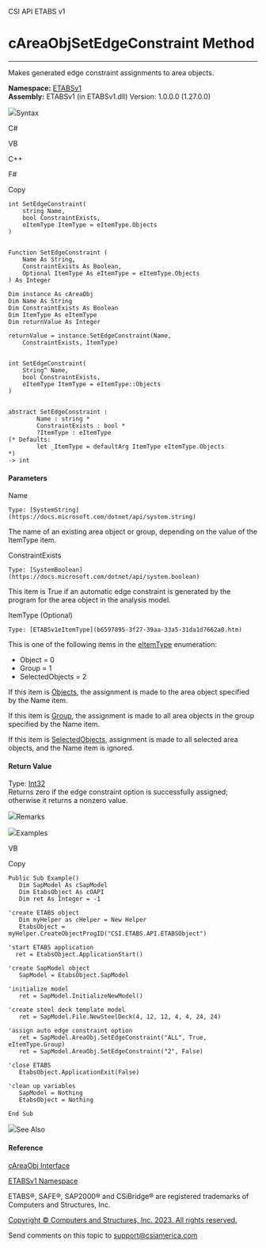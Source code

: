 ﻿

CSI API ETABS v1

# cAreaObjSetEdgeConstraint Method  
  
---  
  
Makes generated edge constraint assignments to area objects.

**Namespace:** [ETABSv1](2780f1b8-2033-5289-2298-1cdb2a7508d9.htm)  
**Assembly:** ETABSv1 (in ETABSv1.dll) Version: 1.0.0.0 (1.27.0.0)

![](../icons/SectionExpanded.png)Syntax

C#

VB

C++

F#

Copy

    
    
    int SetEdgeConstraint(
    	string Name,
    	bool ConstraintExists,
    	eItemType ItemType = eItemType.Objects
    )
    
    
    Function SetEdgeConstraint ( 
    	Name As String,
    	ConstraintExists As Boolean,
    	Optional ItemType As eItemType = eItemType.Objects
    ) As Integer
    
    Dim instance As cAreaObj
    Dim Name As String
    Dim ConstraintExists As Boolean
    Dim ItemType As eItemType
    Dim returnValue As Integer
    
    returnValue = instance.SetEdgeConstraint(Name, 
    	ConstraintExists, ItemType)
    
    
    int SetEdgeConstraint(
    	String^ Name, 
    	bool ConstraintExists, 
    	eItemType ItemType = eItemType::Objects
    )
    
    
    abstract SetEdgeConstraint : 
            Name : string * 
            ConstraintExists : bool * 
            ?ItemType : eItemType 
    (* Defaults:
            let _ItemType = defaultArg ItemType eItemType.Objects
    *)
    -> int 
    

#### Parameters

Name

    Type: [SystemString](https://docs.microsoft.com/dotnet/api/system.string)  
The name of an existing area object or group, depending on the value of the
ItemType item.

ConstraintExists

    Type: [SystemBoolean](https://docs.microsoft.com/dotnet/api/system.boolean)  
This item is True if an automatic edge constraint is generated by the program
for the area object in the analysis model.

ItemType (Optional)

    Type: [ETABSv1eItemType](b6597895-3f27-39aa-33a5-31da1d7662a0.htm)  
This is one of the following items in the
[eItemType](b6597895-3f27-39aa-33a5-31da1d7662a0.htm) enumeration:

  * Object = 0
  * Group = 1
  * SelectedObjects = 2

If this item is [Objects](b6597895-3f27-39aa-33a5-31da1d7662a0.htm), the
assignment is made to the area object specified by the Name item.

If this item is [Group](b6597895-3f27-39aa-33a5-31da1d7662a0.htm), the
assignment is made to all area objects in the group specified by the Name
item.

If this item is [SelectedObjects](b6597895-3f27-39aa-33a5-31da1d7662a0.htm),
assignment is made to all selected area objects, and the Name item is ignored.

#### Return Value

Type: [Int32](https://docs.microsoft.com/dotnet/api/system.int32)  
Returns zero if the edge constraint option is successfully assigned; otherwise
it returns a nonzero value.

![](../icons/SectionExpanded.png)Remarks

![](../icons/SectionExpanded.png)Examples

VB

Copy

    
    
    Public Sub Example()
       Dim SapModel As cSapModel
       Dim EtabsObject As cOAPI
       Dim ret As Integer = -1
    
    'create ETABS object
       Dim myHelper as cHelper = New Helper
       EtabsObject = myHelper.CreateObjectProgID("CSI.ETABS.API.ETABSObject")
    
    'start ETABS application
      ret = EtabsObject.ApplicationStart()
    
    'create SapModel object
       SapModel = EtabsObject.SapModel
    
    'initialize model
       ret = SapModel.InitializeNewModel()
    
    'create steel deck template model
       ret = SapModel.File.NewSteelDeck(4, 12, 12, 4, 4, 24, 24)
    
    'assign auto edge constraint option
       ret = SapModel.AreaObj.SetEdgeConstraint("ALL", True, eItemType.Group)
       ret = SapModel.AreaObj.SetEdgeConstraint("2", False)
    
    'close ETABS
       EtabsObject.ApplicationExit(False)
    
    'clean up variables
       SapModel = Nothing
       EtabsObject = Nothing
    
    End Sub

![](../icons/SectionExpanded.png)See Also

#### Reference

[cAreaObj Interface](2cda9b42-232e-6821-8caa-dc87fd84fed0.htm)

[ETABSv1 Namespace](2780f1b8-2033-5289-2298-1cdb2a7508d9.htm)

ETABS®, SAFE®, SAP2000® and CSiBridge® are registered trademarks of Computers
and Structures, Inc.  

[Copyright © Computers and Structures, Inc. 2023. All rights
reserved.](http://www.csiamerica.com)

Send comments on this topic to
[support@csiamerica.com](mailto:support%40csiamerica.com?Subject=CSI%20API%20ETABS%20v1)

